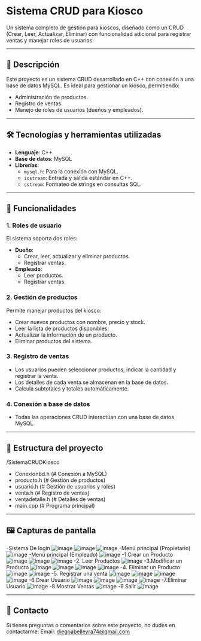 # Sistema CRUD para Kiosco

Un sistema completo de gestión para kioscos, diseñado como un CRUD (Crear, Leer, Actualizar, Eliminar) con funcionalidad adicional para registrar ventas y manejar roles de usuarios.

---

## 📖 Descripción

Este proyecto es un sistema CRUD desarrollado en C++ con conexión a una base de datos MySQL. Es ideal para gestionar un kiosco, permitiendo:
- Administración de productos.
- Registro de ventas.
- Manejo de roles de usuarios (dueños y empleados).

---

## 🛠️ Tecnologías y herramientas utilizadas

- **Lenguaje**: C++
- **Base de datos**: MySQL
- **Librerías**:
  - `mysql.h`: Para la conexión con MySQL.
  - `iostream`: Entrada y salida estándar en C++.
  - `sstream`: Formateo de strings en consultas SQL.

---

## 🎯 Funcionalidades

### 1. Roles de usuario
El sistema soporta dos roles:
- **Dueño**:
  - Crear, leer, actualizar y eliminar productos.
  - Registrar ventas.
- **Empleado**:
  - Leer productos.
  - Registrar ventas.

### 2. Gestión de productos
Permite manejar productos del kiosco:
- Crear nuevos productos con nombre, precio y stock.
- Leer la lista de productos disponibles.
- Actualizar la información de un producto.
- Eliminar productos del sistema.

### 3. Registro de ventas
- Los usuarios pueden seleccionar productos, indicar la cantidad y registrar la venta.
- Los detalles de cada venta se almacenan en la base de datos.
- Calcula subtotales y totales automáticamente.

### 4. Conexión a base de datos
- Todas las operaciones CRUD interactúan con una base de datos MySQL.

---
## 📂 Estructura del proyecto
/SistemaCRUDKiosco
- Conexionbd.h (# Conexión a MySQL)
- producto.h (# Gestión de productos)
- usuario.h  (# Gestión de usuarios y roles)
- venta.h    (# Registro de ventas)
- ventadetalle.h   (# Detalles de ventas)
- main.cpp         (# Programa principal)
---
## 🖼️ Capturas de pantalla
-Sistema De login
![image](https://github.com/user-attachments/assets/8e0f492d-d03c-4cf2-bb14-94497888693b)
![image](https://github.com/user-attachments/assets/f6cbba15-f5e2-413a-acfb-a5b867188490)
![image](https://github.com/user-attachments/assets/53b136da-deeb-40c9-ae98-66cfd2e4950d)
-Menú principal (Propietario)
![image](https://github.com/user-attachments/assets/f2335044-b155-4013-943c-2be64506290c)
-Menú principal (Empleado)
![image](https://github.com/user-attachments/assets/c66b28f6-e5e6-4f34-bb3c-1985bb1f84b7)
-1.Crear un Producto
![image](https://github.com/user-attachments/assets/c291b46d-24f8-492f-aaac-e1ce2dfb82d7)
![image](https://github.com/user-attachments/assets/169b8a40-481b-48e0-9cd9-5d95cfb0222e)
![image](https://github.com/user-attachments/assets/cf048216-ccfb-4b26-ba81-d4e5b917f3f7)
-2. Leer Productos
![image](https://github.com/user-attachments/assets/d207f518-6abb-4d62-b1dc-6e9d1008b7ec)
-3.Modificar un Producto
![image](https://github.com/user-attachments/assets/2f5e37bf-728b-46a6-bf9c-15f0a75df2b2)
![image](https://github.com/user-attachments/assets/cb3d8c41-830d-450f-b0b7-2935eb8d083e)
![image](https://github.com/user-attachments/assets/494430ce-25f2-42cd-9aa3-210d10474266)
![image](https://github.com/user-attachments/assets/359ce9f2-6722-4d9b-8972-2d92af1c1d00)
-4. Eliminar un Producto
![image](https://github.com/user-attachments/assets/431e9202-f46e-42cb-9cb2-5175e3e0e6bb)
![image](https://github.com/user-attachments/assets/9bcefd40-9446-4cf3-a5c6-58548bc976ce)
-5. Registrar una venta
![image](https://github.com/user-attachments/assets/e2d12409-0308-4590-b325-bd3f5d5b935c)
![image](https://github.com/user-attachments/assets/9477f16d-e08f-4f63-b86f-18d218de307d)
![image](https://github.com/user-attachments/assets/2de9c4f7-b5ed-4cef-a650-c01784150f37)
![image](https://github.com/user-attachments/assets/e5d2f116-df8a-48bb-8f3e-ef3db3498351)
-6.Crear Usuario
![image](https://github.com/user-attachments/assets/3e6ec517-f5cf-47b2-88bc-ddcd3eb7fd2c)
![image](https://github.com/user-attachments/assets/5813bbd1-b253-44ff-9d25-a108c3e8ebf1)
![image](https://github.com/user-attachments/assets/a3408ddf-7aed-4c49-9080-e54d02c68320)
![image](https://github.com/user-attachments/assets/152c3ad6-e7fc-4a66-b983-a102bdf05e4b)
-7.Eliminar Usuario
![image](https://github.com/user-attachments/assets/30a6a31b-01da-4b33-bb6d-0cd6a6a97f9c)
-8.Mostrar Ventas
![image](https://github.com/user-attachments/assets/2e8bf4e6-9a13-4413-b0b7-98242adca6e2)
-9.Salir
![image](https://github.com/user-attachments/assets/d3af378d-8d76-4dd8-b089-9d7fd7cd0b13)

---
## 📧 Contacto
Si tienes preguntas o comentarios sobre este proyecto, no dudes en contactarme:
Email: diegoabelleyra74@gmail.com










